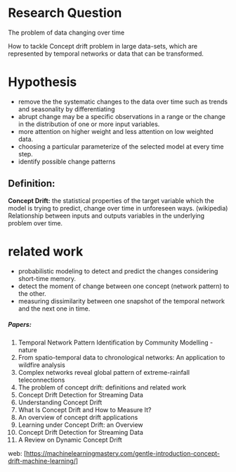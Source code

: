﻿# Research Question

The problem of data changing over time 


How to tackle Concept drift problem in large data-sets, which are represented by temporal networks or data that can be transformed. 



# Hypothesis

- remove the the systematic changes to the data over time such as trends and seasonality by differentiating
- abrupt change may be a specific observations in a range or the change in the distribution of one or more input variables.
- more attention on higher weight and less attention on low weighted data.
- choosing a particular parameterize of the selected model at every time step.
- identify possible change patterns
  


## Definition:
**Concept Drift:** the statistical properties of the target variable which the model is trying to predict, change over time in unforeseen ways. (wikipedia)
Relationship between inputs and outputs variables in the underlying problem over time.


# related work
- probabilistic modeling to detect and predict the changes considering short-time memory.
- detect the moment of change between one concept (network pattern) to the other.
- measuring dissimilarity between one snapshot of the temporal network and the next one in time.



##### Papers:
1. Temporal Network Pattern Identification by Community Modelling -nature
2. From spatio-temporal data to chronological networks: An application to wildfire analysis
3. Complex networks reveal global pattern of extreme-rainfall teleconnections
4. The problem of concept drift: definitions and related work
5. Concept Drift Detection for Streaming Data
6. Understanding Concept Drift
7. What Is Concept Drift and How to Measure It?
8. An overview of concept drift applications
9. Learning under Concept Drift: an Overview
10. Concept Drift Detection for Streaming Data 
11. A Review on Dynamic Concept Drift

web:
[https://machinelearningmastery.com/gentle-introduction-concept-drift-machine-learning/]
